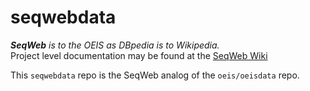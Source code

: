 # seqwebdata

_**SeqWeb** is to the OEIS as DBpedia is to Wikipedia._<br>
Project level documentation may be found at the [SeqWeb Wiki](https://github.com/seqweb/seqweb/wiki)

This `seqwebdata` repo is the SeqWeb analog of the `oeis/oeisdata` repo.

